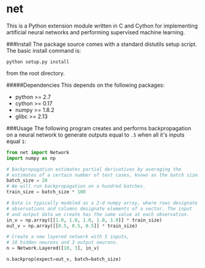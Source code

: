 net
===
This is a Python extension module written in C and Cython for implementing artificial neural networks and performing supervised machine learning.

###Install
The package source comes with a standard distutils setup script. The basic install command is:
```
python setup.py install
```
from the root directory.

#####Dependencies
This depends on the following packages:
* python >= 2.7
* cython >= 0.17
* numpy >= 1.8.2
* glibc >= 2.13

###Usage
The following program creates and performs backpropagation on a neural network to generate outputs equal to `.5` when all it's inputs equal `1`:
```python
from net import Network
import numpy as np

# Backpropagation estimates partial derivatives by averaging the
# estimates of a certain number of test cases, known as the batch size.
batch_size = 20
# We will run backpropagation on a hundred batches.
train_size = batch_size * 100

# Data is typically modeled as a 2-d numpy array, where rows designate
# observations and columns designate elements of a vector. The input
# and output data we create has the same value at each observation.
in_v = np.array([[1.0, 1.0, 1.0, 1.0, 1.0]] * train_size)
out_v = np.array([[0.5, 0.5, 0.5]] * train_size)

# Create a new layered network with 5 inputs,
# 10 hidden neurons and 3 output neurons.
n = Network.Layered([10, 3], in_v)

n.backprop(expect=out_v, batch=batch_size)
```
